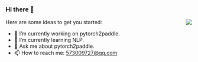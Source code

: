 ### Hi there 👋

<img align="right" src="https://github-readme-stats.vercel.app/api?username=JunnYu&show_icons=true&hide_title=true&theme=tokyonight&&hide_border=true" /> 

Here are some ideas to get you started:

- 🔭 I’m currently working on pytorch2paddle.
- 🌱 I’m currently learning NLP.
- 💬 Ask me about pytorch2paddle.
- 📫 How to reach me: 573009727@qq.com

